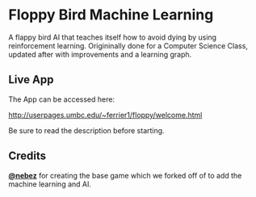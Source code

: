 Floppy Bird Machine Learning
=========
A flappy bird AI that teaches itself how to avoid dying by using reinforcement learning. Origininally done for a Computer Science Class, updated after with improvements and a learning graph. 

Live App
------------
The App can be accessed here:

http://userpages.umbc.edu/~ferrier1/floppy/welcome.html

Be sure to read the description before starting.

Credits
------
**[@nebez](https://github.com/nebez)** for creating the base game which we forked off of to add the machine learning and AI.
